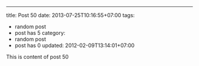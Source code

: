 ---
title: Post 50
date: 2013-07-25T10:16:55+07:00
tags:
  - random post
  - post has 5
category:
  - random post
  - post has 0
updated: 2012-02-09T13:14:01+07:00

This is content of post 50